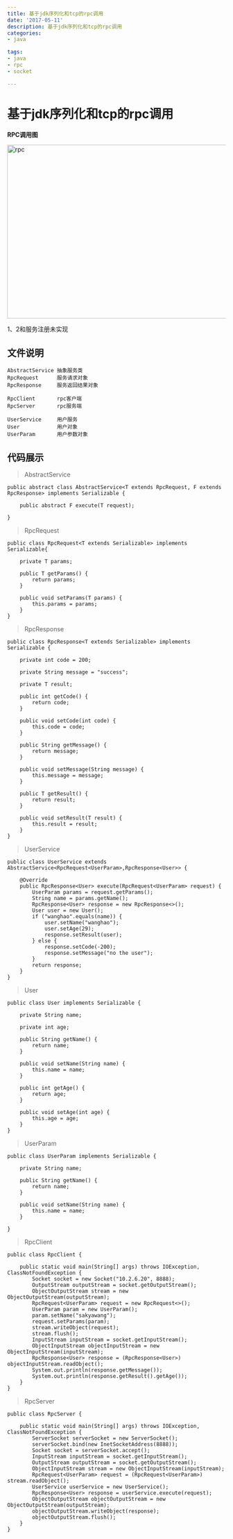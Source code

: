 ```yaml
---
title: 基于jdk序列化和tcp的rpc调用
date: '2017-05-11'
description: 基于jdk序列化和tcp的rpc调用
categories:
- java

tags:
- java
- rpc
- socket

---
```


# 基于jdk序列化和tcp的rpc调用

**RPC调用图**

<img src="http://7xj99v.com1.z0.glb.clouddn.com/rpc.png" width = "800" height = "400" alt="rpc" align=center />

1、2和服务注册未实现

**文件说明**
---

    AbstractService 抽象服务类
    RpcRequest      服务请求对象
    RpcResponse     服务返回结果对象

    RpcClient       rpc客户端
    RpcServer       rpc服务端

    UserService     用户服务
    User            用户对象
    UserParam       用户参数对象

**代码展示**
---

> AbstractService

    public abstract class AbstractService<T extends RpcRequest, F extends RpcResponse> implements Serializable {

        public abstract F execute(T request);

    }

> RpcRequest

    public class RpcRequest<T extends Serializable> implements Serializable{

        private T params;

        public T getParams() {
            return params;
        }

        public void setParams(T params) {
            this.params = params;
        }
    }

> RpcResponse

    public class RpcResponse<T extends Serializable> implements Serializable {

        private int code = 200;

        private String message = "success";

        private T result;

        public int getCode() {
            return code;
        }

        public void setCode(int code) {
            this.code = code;
        }

        public String getMessage() {
            return message;
        }

        public void setMessage(String message) {
            this.message = message;
        }

        public T getResult() {
            return result;
        }

        public void setResult(T result) {
            this.result = result;
        }
    }

> UserService

    public class UserService extends AbstractService<RpcRequest<UserParam>,RpcResponse<User>> {

        @Override
        public RpcResponse<User> execute(RpcRequest<UserParam> request) {
            UserParam params = request.getParams();
            String name = params.getName();
            RpcResponse<User> response = new RpcResponse<>();
            User user = new User();
            if ("wanghao".equals(name)) {
                user.setName("wanghao");
                user.setAge(29);
                response.setResult(user);
            } else {
                response.setCode(-200);
                response.setMessage("no the user");
            }
            return response;
        }
    }

> User

    public class User implements Serializable {

        private String name;

        private int age;

        public String getName() {
            return name;
        }

        public void setName(String name) {
            this.name = name;
        }

        public int getAge() {
            return age;
        }

        public void setAge(int age) {
            this.age = age;
        }
    }

> UserParam

    public class UserParam implements Serializable {

        private String name;

        public String getName() {
            return name;
        }

        public void setName(String name) {
            this.name = name;
        }

    }

> RpcClient

    public class RpcClient {

        public static void main(String[] args) throws IOException, ClassNotFoundException {
            Socket socket = new Socket("10.2.6.20", 8888);
            OutputStream outputStream = socket.getOutputStream();
            ObjectOutputStream stream = new ObjectOutputStream(outputStream);
            RpcRequest<UserParam> request = new RpcRequest<>();
            UserParam param = new UserParam();
            param.setName("sakyawang");
            request.setParams(param);
            stream.writeObject(request);
            stream.flush();
            InputStream inputStream = socket.getInputStream();
            ObjectInputStream objectInputStream = new ObjectInputStream(inputStream);
            RpcResponse<User> response = (RpcResponse<User>) objectInputStream.readObject();
            System.out.println(response.getMessage());
            System.out.println(response.getResult().getAge());
        }
    }

> RpcServer

    public class RpcServer {

        public static void main(String[] args) throws IOException, ClassNotFoundException {
            ServerSocket serverSocket = new ServerSocket();
            serverSocket.bind(new InetSocketAddress(8888));
            Socket socket = serverSocket.accept();
            InputStream inputStream = socket.getInputStream();
            OutputStream outputStream = socket.getOutputStream();
            ObjectInputStream stream = new ObjectInputStream(inputStream);
            RpcRequest<UserParam> request = (RpcRequest<UserParam>) stream.readObject();
            UserService userService = new UserService();
            RpcResponse<User> response = userService.execute(request);
            ObjectOutputStream objectOutputStream = new ObjectOutputStream(outputStream);
            objectOutputStream.writeObject(response);
            objectOutputStream.flush();
        }
    }
